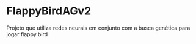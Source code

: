 # FlappyBirdAGv2
Projeto que utiliza redes neurais em conjunto com a busca genética para jogar flappy bird
